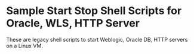 # Sample Start Stop Shell Scripts for Oracle, WLS, HTTP Server
These are legacy shell scripts to start Weblogic, Oracle DB, HTTP servers on a Linux VM.
